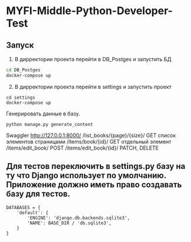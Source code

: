 # MYFI-Middle-Python-Developer-Test


## Запуск
1. В дирректории проекта перейти в DB_Postges и запустить БД
```bash
cd DB_Postges
docker-compose up
```

2. В дирректории проекта перейти в settings и запустить проект

```console
cd settings
docker-compose up
```

Генерировать данные в базу. 
```console
python manage.py generate_content
```


Swaggler 
http://127.0.0.1:8000/
/list_books/{page}/{size}/       GET список элементов страницами 
/items/book/{id}/                GET отдельный элемент
/items/edit_book/                POST
/items/edit_book/{id}/           PATCH, DELETE



## Для тестов переключить в settings.py базу на ту что Django использует по умолчанию. Приложение должно иметь право создавать базу для тестов.
```code
DATABASES = {
    'default': {
        'ENGINE': 'django.db.backends.sqlite3',
        'NAME': BASE_DIR / 'db.sqlite3',
    }
}
```
